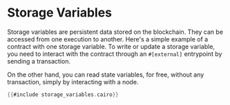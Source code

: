 # Storage Variables

Storage variables are persistent data stored on the blockchain. They can be accessed from one execution to another. Here's a simple example of a contract with one storage variable.
To write or update a storage variable, you need to interact with the contract through an `#[external]` entrypoint by sending a transaction.

On the other hand, you can read state variables, for free, without any transaction, simply by interacting with a node.

```rust
{{#include storage_variables.cairo}}
```
